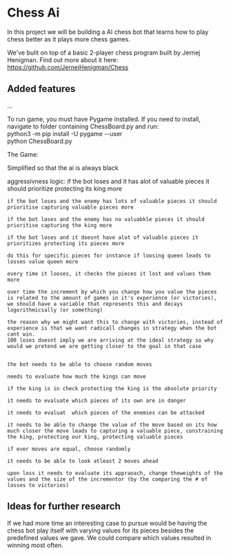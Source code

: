 # Chess Ai
In this project we will be building a AI chess bot that learns how to play chess better as it plays more chess games.

We've bulit on top of a basic 2-player chess program built by Jernej Henigman. Find out more about it here: https://github.com/JernejHenigman/Chess

## Added features
...

To run game, you must have Pygame installed. If you need to install, navigate to folder containing ChessBoard.py and run:  
python3 -m pip install -U pygame --user  
python ChessBoard.py


The Game:

Simplified so that the ai is always black

aggressivness logic:
    if the bot loses and it has alot of valuable pieces it should prioritize protecting its king more

    if the bot loses and the enemy has lots of valuable pieces it should prioritise capturing valuable pieces more 

    if the bot loses and the enemy has no valuabkle pieces it should prioritise capturing the king more 

    if the bot loses and it doesnt have alot of valuable pieces it prioritizes protecting its pieces more 

    do this for specific pieces for instance if loosing queen leads to losses value queen more 

    every time it looses, it checks the pieces it lost and values them more 

    over time the increment by which you change how you value the pieces is related to the amount of games in it's experience (or victories), 
    we should have a variable that represents this and decays logorithmicsally (or something)
    
    the reason why we might want this to change with victories, instead of experience is that we want radicall changes in strategy when the bot cant win.
    100 loses doesnt imply we are arriving at the ideal strategy so why would we pretend we are getting closer to the goal in that case


    the bot needs to be able to choose random moves

    needs to evaluate how much the kings can move

    if the king is in check protecting the king is the absolute priority  

    it needs to evaluate which pieces of its own are in danger

    it needs to evaluat  which pieces of the enemies can be attacked 

    it needs to be able to change the value of the move based on its how much closer the move leads to capturing a valuable piece, constraining the king, protecting our king, protecting valuable pieces

    if ever moves are equal, choose randomly 

    it needs to be able to look atleast 2 moves ahead

    upon loss it needs to evaluate its appraoach, change theweights of the values and the size of the incrementor (by the comparing the # of losses to victories)
## Ideas for further research
If we had more time an interesting case to pursue would be having the chess bot play itself with varying values for its pieces besides the predefined values we gave. We could compare which values resulted in winning most often.
